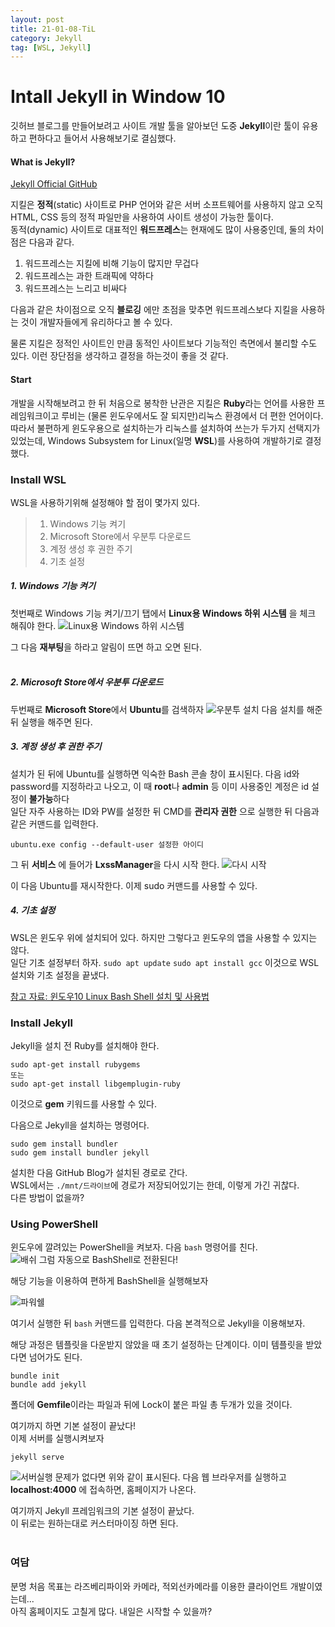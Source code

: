 ```yaml
---
layout: post
title: 21-01-08-TiL
category: Jekyll
tag: [WSL, Jekyll]
---
```


# Intall Jekyll in Window 10
깃허브 블로그를 만들어보려고 사이트 개발 툴을 알아보던 도중 **Jekyll**이란 툴이 유용하고 편하다고 들어서 사용해보기로 결심했다.  

#### What is Jekyll?
[Jekyll Official GitHub](https://jekyllrb-ko.github.io/)  

지킬은 **정적**(static) 사이트로 PHP 언어와 같은 서버 소프트웨어를 사용하지 않고 오직 HTML, CSS 등의 정적 파일만을 사용하여 사이트 생성이 가능한 툴이다.  
동적(dynamic) 사이트로 대표적인 **워드프레스**는 현재에도 많이 사용중인데, 둘의 차이점은 다음과 같다.
1. 워드프레스는 지킬에 비해 기능이 많지만 무겁다
2. 워드프레스는 과한 트래픽에 약하다
3. 워드프레스는 느리고 비싸다

다음과 같은 차이점으로 오직 **블로깅** 에만 초점을 맞추면 워드프레스보다 지킬을 사용하는 것이 개발자들에게 유리하다고 볼 수 있다.  

물론 지킬은 정적인 사이트인 만큼 동적인 사이트보다 기능적인 측면에서 불리할 수도 있다. 이런 장단점을 생각하고 결정을 하는것이 좋을 것 같다.

#### Start

개발을 시작해보려고 한 뒤 처음으로 봉착한 난관은 지킬은 **Ruby**라는 언어를 사용한 프레임워크이고 루비는 (물론 윈도우에서도 잘 되지만)리눅스 환경에서 더 편한 언어이다. 따라서 불편하게 윈도우용으로 설치하는가 리눅스를 설치하여 쓰는가 두가지 선택지가 있었는데, Windows Subsystem for Linux(일명 **WSL**)를 사용하여 개발하기로 결정했다.

### Install WSL

WSL을 사용하기위해 설정해야 할 점이 몇가지 있다.
> 1. Windows 기능 켜기
> 2. Microsoft Store에서 우분투 다운로드
> 3. 계정 생성 후 권한 주기
> 4. 기초 설정


##### 1.  Windows 기능 켜기

첫번째로 Windows 기능 켜기/끄기 탭에서 **Linux용 Windows 하위 시스템** 을 체크 해줘야 한다.
![Linux용 Windows 하위 시스템](https://github.com/jo631/jo631.github.io/blob/main/postimg/%EA%B8%B0%EB%8A%A5%EC%BC%9C%EA%B8%B0.jpg?raw=true)

그 다음 **재부팅**을 하라고 알림이 뜨면 하고 오면 된다.        
<br/>

##### 2. Microsoft Store에서 우분투 다운로드

두번째로 **Microsoft Store**에서 **Ubuntu**를 검색하자
![우분투 설치](https://github.com/jo631/jo631.github.io/blob/main/postimg/%EC%9A%B0%EB%B6%84%ED%88%AC%EC%84%A4%EC%B9%98.jpg?raw=true)
다음 설치를 해준 뒤 실행을 해주면 된다.
<br/> 

##### 3. 계정 생성 후 권한 주기
설치가 된 뒤에 Ubuntu를 실행하면 익숙한 Bash 콘솔 창이 표시된다. 다음 id와 password를 지정하라고 나오고, 이 때 **root**나 **admin** 등 이미 사용중인 계정은 id 설정이 **불가능**하다  
일단 자주 사용하는 ID와 PW를 설정한 뒤 CMD를 **관리자 권한** 으로 실행한 뒤 다음과 같은 커맨드를 입력한다.   
```
ubuntu.exe config --default-user 설정한 아이디
```
 
그 뒤 **서비스** 에 들어가 **LxssManager**을 다시 시작 한다.
![다시 시작](https://github.com/jo631/jo631.github.io/blob/main/postimg/%EB%8B%A4%EC%8B%9C%EC%8B%9C%EC%9E%91.jpg?raw=true)

이 다음 Ubuntu를 재시작한다. 이제 sudo 커맨드를 사용할 수 있다.
<br/>

##### 4. 기초 설정
WSL은 윈도우 위에 설치되어 있다. 하지만 그렇다고 윈도우의 앱을 사용할 수 있지는 않다.  
일단 기초 설정부터 하자.
`sudo apt update`
`sudo apt install gcc` 
이것으로 WSL 설치와 기초 설정을 끝냈다. 

[참고 자료: 윈도우10 Linux Bash Shell 설치 및 사용법](https://forbes.tistory.com/543)

### Install Jekyll

Jekyll을 설치 전 Ruby를 설치해야 한다.
```
sudo apt-get install rubygems
또는
sudo apt-get install libgemplugin-ruby
```

이것으로 **gem** 키워드를 사용할 수 있다.

다음으로 Jekyll을 설치하는 명령어다.
```
sudo gem install bundler
sudo gem install bundler jekyll
```

설치한 다음 GitHub Blog가 설치된 경로로 간다.  
WSL에서는 `./mnt/드라이브`에 경로가 저장되어있기는 한데, 이렇게 가긴 귀찮다.  
다른 방법이 없을까?


### Using PowerShell
윈도우에 깔려있는 PowerShell을 켜보자. 다음 `bash` 명령어를 친다.  
![배쉬](https://github.com/jo631/jo631.github.io/blob/main/postimg/bash.gif?raw=true)
그럼 자동으로 BashShell로 전환된다!

해당 기능을 이용하여 편하게 BashShell을 실행해보자

![파워쉘](https://github.com/jo631/jo631.github.io/blob/main/postimg/powershell.jpg?raw=true)

여기서 실행한 뒤 `bash` 커맨드를 입력한다. 다음 본격적으로 Jekyll을 이용해보자.

해당 과정은 템플릿을 다운받지 않았을 때 초기 설정하는 단계이다. 이미 템플릿을 받았다면 넘어가도 된다.
```
bundle init
bundle add jekyll
```
폴더에 **Gemfile**이라는 파일과 뒤에 Lock이 붙은 파일 총 두개가 있을 것이다.

여기까지 하면 기본 설정이 끝났다!  
이제 서버를 실행시켜보자
```
jekyll serve
```
![서버실행](https://github.com/jo631/jo631.github.io/blob/main/postimg/%EC%84%9C%EB%B2%84%EC%8B%A4%ED%96%89.jpg?raw=true)
문제가 없다면 위와 같이 표시된다. 
다음 웹 브라우저를 실행하고 **localhost:4000** 에 접속하면, 홈페이지가 나온다.

여기까지 Jekyll 프레임워크의 기본 설정이 끝났다.  
이 뒤로는 원하는대로 커스터마이징 하면 된다.
<br/>
<br/>

### 여담
분명 처음 목표는 라즈베리파이와 카메라, 적외선카메라를 이용한 클라이언트 개발이였는데...  
아직 홈페이지도 고칠게 많다. 내일은 시작할 수 있을까?